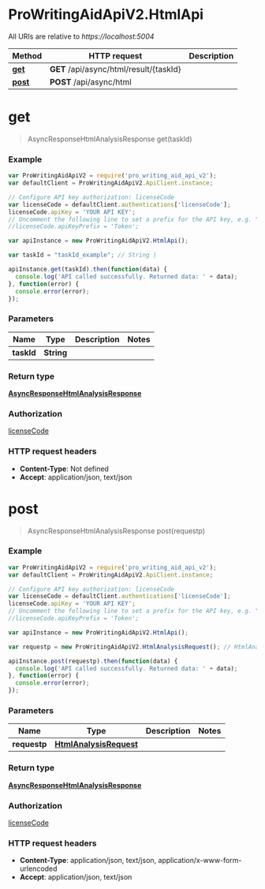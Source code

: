 # ProWritingAidApiV2.HtmlApi

All URIs are relative to *https://localhost:5004*

Method | HTTP request | Description
------------- | ------------- | -------------
[**get**](HtmlApi.md#get) | **GET** /api/async/html/result/{taskId} | 
[**post**](HtmlApi.md#post) | **POST** /api/async/html | 


<a name="get"></a>
# **get**
> AsyncResponseHtmlAnalysisResponse get(taskId)



### Example
```javascript
var ProWritingAidApiV2 = require('pro_writing_aid_api_v2');
var defaultClient = ProWritingAidApiV2.ApiClient.instance;

// Configure API key authorization: licenseCode
var licenseCode = defaultClient.authentications['licenseCode'];
licenseCode.apiKey = 'YOUR API KEY';
// Uncomment the following line to set a prefix for the API key, e.g. "Token" (defaults to null)
//licenseCode.apiKeyPrefix = 'Token';

var apiInstance = new ProWritingAidApiV2.HtmlApi();

var taskId = "taskId_example"; // String | 

apiInstance.get(taskId).then(function(data) {
  console.log('API called successfully. Returned data: ' + data);
}, function(error) {
  console.error(error);
});

```

### Parameters

Name | Type | Description  | Notes
------------- | ------------- | ------------- | -------------
 **taskId** | **String**|  | 

### Return type

[**AsyncResponseHtmlAnalysisResponse**](AsyncResponseHtmlAnalysisResponse.md)

### Authorization

[licenseCode](../README.md#licenseCode)

### HTTP request headers

 - **Content-Type**: Not defined
 - **Accept**: application/json, text/json

<a name="post"></a>
# **post**
> AsyncResponseHtmlAnalysisResponse post(requestp)



### Example
```javascript
var ProWritingAidApiV2 = require('pro_writing_aid_api_v2');
var defaultClient = ProWritingAidApiV2.ApiClient.instance;

// Configure API key authorization: licenseCode
var licenseCode = defaultClient.authentications['licenseCode'];
licenseCode.apiKey = 'YOUR API KEY';
// Uncomment the following line to set a prefix for the API key, e.g. "Token" (defaults to null)
//licenseCode.apiKeyPrefix = 'Token';

var apiInstance = new ProWritingAidApiV2.HtmlApi();

var requestp = new ProWritingAidApiV2.HtmlAnalysisRequest(); // HtmlAnalysisRequest | 

apiInstance.post(requestp).then(function(data) {
  console.log('API called successfully. Returned data: ' + data);
}, function(error) {
  console.error(error);
});

```

### Parameters

Name | Type | Description  | Notes
------------- | ------------- | ------------- | -------------
 **requestp** | [**HtmlAnalysisRequest**](HtmlAnalysisRequest.md)|  | 

### Return type

[**AsyncResponseHtmlAnalysisResponse**](AsyncResponseHtmlAnalysisResponse.md)

### Authorization

[licenseCode](../README.md#licenseCode)

### HTTP request headers

 - **Content-Type**: application/json, text/json, application/x-www-form-urlencoded
 - **Accept**: application/json, text/json

